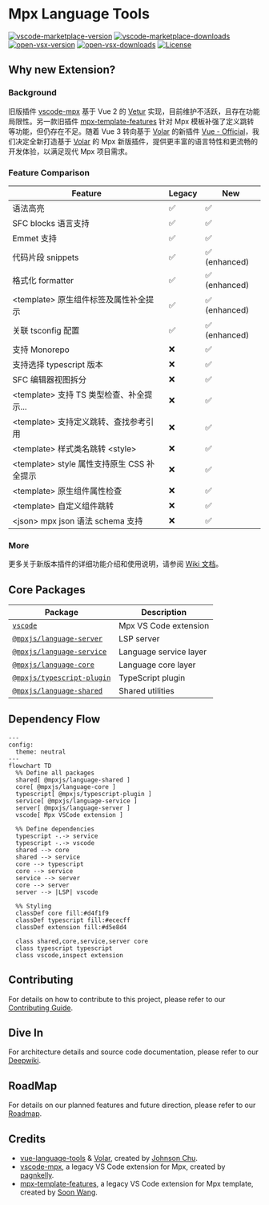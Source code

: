 # Mpx Language Tools

[![vscode-marketplace-version](https://img.shields.io/vscode-marketplace/v/mpxjs.mpx-official.svg?label=vscode%20marketplace&style=flat-square)](https://marketplace.visualstudio.com/items?itemName=mpxjs.mpx-official)
[![vscode-marketplace-downloads](https://img.shields.io/vscode-marketplace/d/mpxjs.mpx-official.svg?label=vscode%20marketplace%20Downloads&style=flat-square)](https://marketplace.visualstudio.com/items?itemName=mpxjs.mpx-official)
[![open-vsx-version](https://img.shields.io/open-vsx/v/mpxjs/mpx-official?label=Open%20VSX&style=flat-square)](https://open-vsx.org/extension/mpxjs/mpx-official)
[![open-vsx-downloads](https://img.shields.io/open-vsx/dt/mpxjs/mpx-official?label=Open%20VSX%20Downloads&style=flat-square)](https://open-vsx.org/extension/mpxjs/mpx-official)
[![License](https://img.shields.io/github/license/mpx-ecology/language-tools.svg?label=License)](https://github.com/mpx-ecology/language-tools/blob/main/LICENSE)

## Why new Extension?

### Background

旧版插件 [vscode-mpx] 基于 Vue 2 的 [Vetur] 实现，目前维护不活跃，且存在功能局限性。另一款旧插件 [mpx-template-features] 针对 Mpx 模板补强了定义跳转等功能，但仍存在不足。随着 Vue 3 转向基于 [Volar] 的新插件 [Vue - Official][vue-official]，我们决定全新打造基于 [Volar] 的 Mpx 新版插件，提供更丰富的语言特性和更流畅的开发体验，以满足现代 Mpx 项目需求。

### Feature Comparison

| Feature                                      | Legacy | New           |
| -------------------------------------------- | ------ | ------------- |
| 语法高亮                                     | ✅     | ✅            |
| SFC blocks 语言支持                          | ✅     | ✅            |
| Emmet 支持                                   | ✅     | ✅            |
| 代码片段 snippets                            | ✅     | ✅ (enhanced) |
| 格式化 formatter                             | ✅     | ✅ (enhanced) |
| \<template\> 原生组件标签及属性补全提示      | ✅     | ✅ (enhanced) |
| 关联 tsconfig 配置                           | ✅     | ✅ (enhanced) |
| 支持 Monorepo                                | ❌     | ✅            |
| 支持选择 typescript 版本                     | ❌     | ✅            |
| SFC 编辑器视图拆分                           | ❌     | ✅            |
| \<template\> 支持 TS 类型检查、补全提示...   | ❌     | ✅            |
| \<template\> 支持定义跳转、查找参考引用      | ❌     | ✅            |
| \<template\> 样式类名跳转 \<style\>          | ❌     | ✅            |
| \<template\> style 属性支持原生 CSS 补全提示 | ❌     | ✅            |
| \<template\> 原生组件属性检查                | ❌     | ✅            |
| \<template\> 自定义组件跳转                  | ❌     | ✅            |
| \<json\> mpx json 语法 schema 支持           | ❌     | ✅            |

### More

更多关于新版本插件的详细功能介绍和使用说明，请参阅 [Wiki 文档][mpx-vscode-wiki]。

## Core Packages

| Package                                  | Description            |
| ---------------------------------------- | ---------------------- |
| [`vscode`][mpx-vscode-readme]            | Mpx VS Code extension  |
| [`@mpxjs/language-server`][server-pkg]   | LSP server             |
| [`@mpxjs/language-service`][service-pkg] | Language service layer |
| [`@mpxjs/language-core`][core-pkg]       | Language core layer    |
| [`@mpxjs/typescript-plugin`][ts-pkg]     | TypeScript plugin      |
| [`@mpxjs/language-shared`][shared-pkg]   | Shared utilities       |

## Dependency Flow

```mermaid
---
config:
  theme: neutral
---
flowchart TD
  %% Define all packages
  shared[ @mpxjs/language-shared ]
  core[ @mpxjs/language-core ]
  typescript[ @mpxjs/typescript-plugin ]
  service[ @mpxjs/language-service ]
  server[ @mpxjs/language-server ]
  vscode[ Mpx VSCode extension ]

  %% Define dependencies
  typescript -.-> service
  typescript -.-> vscode
  shared --> core
  shared --> service
  core --> typescript
  core --> service
  service --> server
  core --> server
  server --> |LSP| vscode

  %% Styling
  classDef core fill:#d4f1f9
  classDef typescript fill:#ececff
  classDef extension fill:#d5e8d4

  class shared,core,service,server core
  class typescript typescript
  class vscode,inspect extension
```

## Contributing

For details on how to contribute to this project, please refer to our [Contributing Guide][contributing-guide].

## Dive In

For architecture details and source code documentation, please refer to our [Deepwiki][mpx-deep-wiki].

## RoadMap

For details on our planned features and future direction, please refer to our [Roadmap].

## Credits

- [vue-language-tools] & [Volar], created by [Johnson Chu].
- [vscode-mpx], a legacy VS Code extension for Mpx, created by [pagnkelly].
- [mpx-template-features], a legacy VS Code extension for Mpx template, created by [Soon Wang].

<!-- Reference Links -->

[vscode-mpx]: https://marketplace.visualstudio.com/items?itemName=pagnkelly.mpx
[mpx-template-features]: https://marketplace.visualstudio.com/items?itemName=wangshun.mpx-template-features
[vetur]: https://github.com/vuejs/vetur
[Volar]: https://github.com/volarjs/volar.js
[vue-official]: https://marketplace.visualstudio.com/items?itemName=Vue.volar
[vue-language-tools]: https://github.com/vuejs/language-tools
[mpx-deep-wiki]: https://deepwiki.com/mpx-ecology/language-tools
[mpx-vscode-wiki]: https://github.com/mpx-ecology/language-tools/wiki
[roadmap]: https://github.com/mpx-ecology/language-tools/wiki/Roadmap
[Johnson Chu]: https://github.com/johnsoncodehk
[pagnkelly]: https://github.com/pagnkelly
[Soon Wang]: https://github.com/wangshunnn
[contributing-guide]: ./CONTRIBUTING.md

<!-- Package Links -->

[mpx-vscode-readme]: vscode/README.md
[server-pkg]: packages/language-server
[service-pkg]: packages/language-service
[core-pkg]: packages/language-core
[ts-pkg]: packages/typescript-plugin
[shared-pkg]: packages/language-shared

<!-- NPM Badge Links -->

[mpx-vscode-market]: https://img.shields.io/npm/v/@mpxjs/vscode-mpx
[server-npm]: https://img.shields.io/npm/v/@mpxjs/language-server
[service-npm]: https://img.shields.io/npm/v/@mpxjs/language-service
[core-npm]: https://img.shields.io/npm/v/@mpxjs/language-core
[ts-npm]: https://img.shields.io/npm/v/@mpxjs/typescript-plugin
[shared-npm]: https://img.shields.io/npm/v/@mpxjs/language-shared
